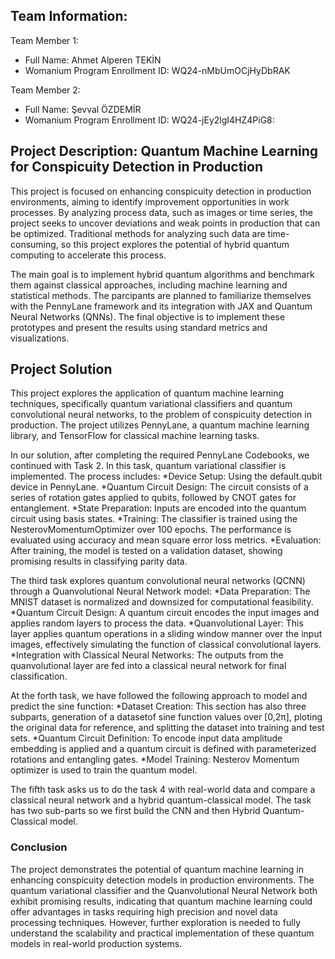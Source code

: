 ## Team Information:
Team Member 1:

* Full Name: Ahmet Alperen TEKİN
* Womanium Program Enrollment ID: WQ24-nMbUmOCjHyDbRAK

Team Member 2:

* Full Name: Şevval ÖZDEMİR
* Womanium Program Enrollment ID: WQ24-jEy2lgI4HZ4PiG8:
## Project Description: Quantum Machine Learning for Conspicuity Detection in Production

This project is focused on enhancing conspicuity detection in production environments, aiming to identify improvement opportunities in work processes. By analyzing process data, such as images or time series, the project seeks to uncover deviations and weak points in production that can be optimized. Traditional methods for analyzing such data are time-consuming, so this project explores the potential of hybrid quantum computing to accelerate this process.

The main goal is to implement hybrid quantum algorithms and benchmark them against classical approaches, including machine learning and statistical methods. The parcipants are planned to familiarize themselves with the PennyLane framework and its integration with JAX and Quantum Neural Networks (QNNs). The final objective is to implement these prototypes and present the results using standard metrics and visualizations.

## Project Solution

This project explores the application of quantum machine learning techniques, specifically quantum variational classifiers and quantum convolutional neural networks, to the problem of conspicuity detection in production. The project utilizes PennyLane, a quantum machine learning library, and TensorFlow for classical machine learning tasks.

In our solution, after completing the required PennyLane Codebooks, we continued with Task 2. In this task, quantum variational classifier is implemented. 
The process includes:
*Device Setup: Using the default.qubit device in PennyLane.
*Quantum Circuit Design: The circuit consists of a series of rotation gates applied to qubits, followed by CNOT gates for entanglement.
*State Preparation: Inputs are encoded into the quantum circuit using basis states.
*Training: The classifier is trained using the NesterovMomentumOptimizer over 100 epochs. The performance is evaluated using accuracy and mean square error loss metrics.
*Evaluation: After training, the model is tested on a validation dataset, showing promising results in classifying parity data.


The third task explores quantum convolutional neural networks (QCNN) through a Quanvolutional Neural Network model:
*Data Preparation: The MNIST dataset is normalized and downsized for computational feasibility.
*Quantum Circuit Design: A quantum circuit encodes the input images and applies random layers to process the data.
*Quanvolutional Layer: This layer applies quantum operations in a sliding window manner over the input images, effectively simulating the function of classical convolutional layers.
*Integration with Classical Neural Networks: The outputs from the quanvolutional layer are fed into a classical neural network for final classification.

At the forth task, we have followed the following approach to model and predict the sine function:
*Dataset Creation: This section has also three subparts, generation of a datasetof sine function values over [0,2π], ploting the original data for reference, and splitting the dataset into training and test sets.
*Quantum Circuit Definition: To encode input data amplitude embedding is applied and a quantum circuit is defined with parameterized rotations and entangling gates.
*Model Training: Nesterov Momentum optimizer is used to train the quantum model.

The fifth task asks us to do the task 4 with real-world data and compare a classical neural network and a hybrid quantum-classical model. The task has two sub-parts so we first build the CNN and then Hybrid Quantum-Classical model.



### Conclusion

The project demonstrates the potential of quantum machine learning in enhancing conspicuity detection models in production environments. The quantum variational classifier and the Quanvolutional Neural Network both exhibit promising results, indicating that quantum machine learning could offer advantages in tasks requiring high precision and novel data processing techniques. However, further exploration is needed to fully understand the scalability and practical implementation of these quantum models in real-world production systems. 
